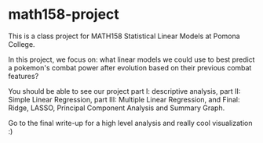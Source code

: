 # math158-project
This is a class project for MATH158 Statistical Linear Models at Pomona College.

In this project, we focus on: what linear models we could use to best predict a pokemon's combat power after evolution based on their previous combat features? 

You should be able to see our project part I: descriptive analysis, part II: Simple Linear Regression, part III: Multiple Linear Regression, and Final: Ridge, LASSO, Principal Component Analysis and Summary Graph. 

Go to the final write-up for a high level analysis and really cool visualization :)

